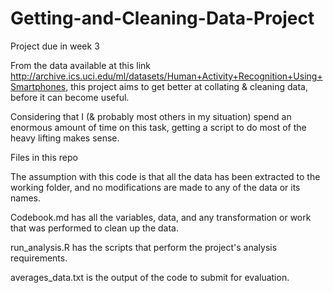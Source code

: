 # Getting-and-Cleaning-Data-Project
Project due in week 3

From the data available at this link http://archive.ics.uci.edu/ml/datasets/Human+Activity+Recognition+Using+Smartphones, this project aims to get better at collating & cleaning data, before it can become useful.

Considering that I (& probably most others in my situation) spend an enormous amount of time on this task, getting a script to 
do most of the heavy lifting makes sense. 

Files in this repo

The assumption with this code is that all the data has been extracted to the working folder, and no modifications are made to any of the data or its names.


Codebook.md has all the variables, data, and any transformation or work that was performed to clean up the data. 

run_analysis.R has the scripts that perform the project's analysis requirements. 

averages_data.txt is the output of the code to submit for evaluation.
